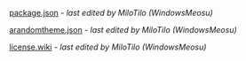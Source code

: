  [package.json](package.json) _- last edited by MiloTilo (WindowsMeosu)_
 
 [arandomtheme.json](arandomtheme.json) _- last edited by MiloTilo (WindowsMeosu)_
 
 [license.wiki](license.wiki) _- last edited by MiloTilo (WindowsMeosu)_

